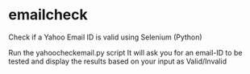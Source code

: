 # emailcheck
Check if a Yahoo Email ID is valid using Selenium (Python)

Run the yahoocheckemail.py script
It will ask you for an email-ID to be tested
and display the results based on your input as Valid/Invalid
